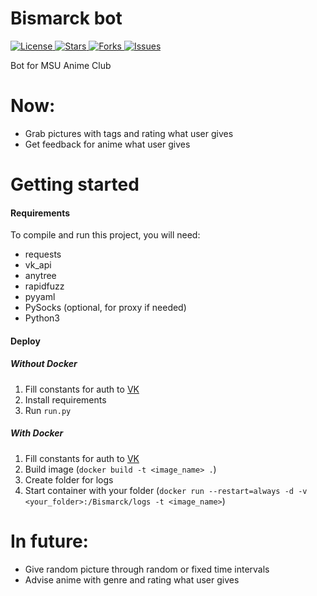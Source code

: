 # Bismarck bot

<a href="https://github.com/AnyKeyShik/Bismarck/blob/master/LICENSE">
<img src ="https://img.shields.io/github/license/AnyKeyShik/Bismarck.svg"  alt="License"/>
</a>
<a href="https://github.com/AnyKeyShik/Bismarck/stargazers">
<img src ="https://img.shields.io/github/stars/AnyKeyShik/Bismarck.svg"  alt="Stars"/>
</a>
<a href="https://github.com/AnyKeyShik/Bismarck/network">
<img src ="https://img.shields.io/github/forks/AnyKeyShik/Bismarck.svg"  alt="Forks"/>
</a>
<a href="https://github.com/AnyKeyShik/Bismarck/issues">
<img src ="https://img.shields.io/github/issues/AnyKeyShik/Bismarck.svg"  alt="Issues"/>
</a>

Bot for MSU Anime Club

# Now:
* Grab pictures with tags and rating what user gives
* Get feedback for anime what user gives


# Getting started

#### Requirements

To compile and run this project, you will need:
* requests
* vk_api
* anytree
* rapidfuzz
* pyyaml
* PySocks (optional, for proxy if needed)
* Python3

#### Deploy

##### Without Docker
1. Fill constants for auth to [VK](https://vk.com)
2. Install requirements
3. Run `run.py` 

##### With Docker
1. Fill constants for auth to [VK](https://vk.com)
2. Build image (`docker build -t <image_name> .`)
3. Create folder for logs
4. Start container with your folder (`docker run --restart=always -d -v <your_folder>:/Bismarck/logs -t <image_name>`)

# In future:
* Give random picture through random or fixed time intervals
* Advise anime with genre and rating what user gives 
